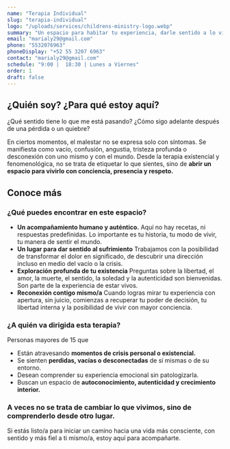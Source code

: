 ```yaml
---
name: "Terapia Individual"
slug: "terapia-individual"
logo: "/uploads/services/childrens-ministry-logo.webp"
summary: "Un espacio para habitar tu experiencia, darle sentido a lo vivido y reconectar contigo mismo."
email: "marialy29@gmail.com"
phone: "5532076963"
phoneDisplay: "+52 55 3207 6963"
contact: "marialy29@gmail.com"
schedule: "9:00 |  18:30 | Lunes a Viernes"
order: 1
draft: false
---
```


## ¿Quién soy? ¿Para qué estoy aquí?

¿Qué sentido tiene lo que me está pasando? ¿Cómo
sigo adelante después de una pérdida o un quiebre?

En ciertos momentos, el malestar no se expresa solo con síntomas. Se manifiesta como
vacío, confusión, angustia, tristeza profunda o desconexión con uno mismo y con el mundo.
Desde la terapia existencial y fenomenológica, no se trata de etiquetar lo que sientes, sino
de **abrir un espacio para vivirlo con conciencia, presencia y respeto.**

## Conoce más

### ¿Qué puedes encontrar en este espacio?

- **Un acompañamiento humano y auténtico.**
  Aquí no hay recetas, ni respuestas predefinidas. Lo importante es tu historia, tu modo de
  vivir, tu manera de sentir el mundo.
- **Un lugar para dar sentido al sufrimiento**
  Trabajamos con la posibilidad de transformar el dolor en significado, de descubrir una
  dirección incluso en medio del vacío o la crisis.
- **Exploración profunda de tu existencia**
  Preguntas sobre la libertad, el amor, la muerte, el sentido, la soledad y la autenticidad son
  bienvenidas. Son parte de la experiencia de estar vivos.
- **Reconexión contigo mismo/a**
  Cuando logras mirar tu experiencia con apertura, sin juicio, comienzas a recuperar tu poder
  de decisión, tu libertad interna y la posibilidad de vivir con mayor conciencia.

### ¿A quién va dirigida esta terapia?

Personas mayores de 15 que

- Están atravesando **momentos de crisis personal o existencial.**
- Se sienten **perdidas, vacías o desconectadas** de sí mismas o de su entorno.
- Desean comprender su experiencia emocional sin patologizarla.
- Buscan un espacio de **autoconocimiento, autenticidad y crecimiento interior.**

### A veces no se trata de cambiar lo que vivimos, sino de comprenderlo desde otro lugar.

Si estás listo/a para iniciar un camino hacia una vida más consciente, con sentido y más fiel a ti mismo/a, estoy aquí para acompañarte.
